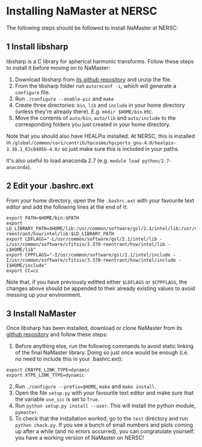 # Installing NaMaster at NERSC

The following steps should be followed to install NaMaster at NERSC:

## 1 Install libsharp
libsharp is a C library for spherical harmonic transforms. Follow these steps to install it before moving on to NaMaster:
1. Download libsharp from [its github repository](https://github.com/dagss/libsharp) and unzip the file.
2. From the libsharp folder run `autoreconf -i`, which will generate a `configure` file.
3. Run `./configure --enable-pic` and `make`
4. Create three directories: `bin`, `lib` and `include` in your home directory (unless they're already there). E.g. `mkdir $HOME/bin` etc.
5. Move the contents of `auto/bin`, `auto/lib` and `auto/include` to the corresponding folders you just created in your home directory.

Note that you should also have HEALPix installed. At NERSC, this is installed in 
`/global/common/cori/contrib/hpcosmo/hpcports_gnu-4.0/healpix-3.30.1_62c0405b-4.0/`
so just make sure this is included in your paths.

It's also useful to load anaconda 2.7 (e.g. `module load python/2.7-anaconda`).


## 2 Edit your .bashrc.ext
From your home directory, open the file `.bashrc.ext` with your favourite text editor and add the following lines at the end of it:
```
export PATH=$HOME/bin:$PATH
export LD_LIBRARY_PATH=$HOME/lib:/usr/common/software/gsl/2.1/intel/lib:/usr/common/software/cfitsio/3.370-reentrant/hsw/intel/lib:$LD_LIBRARY_PATH
export LDFLAGS="-L/usr/common/software/gsl/2.1/intel/lib -L/usr/common/software/cfitsio/3.370-reentrant/hsw/intel/lib -L$HOME/lib"
export CPPFLAGS="-I/usr/common/software/gsl/2.1/intel/include -I/usr/common/software/cfitsio/3.370-reentrant/hsw/intel/include -I$HOME/include"
export CC=cc
```
Note that, if you have previously editted either `$LDFLAGS` or `$CPPFLAGS`, the changes above should be appended to their already existing values to avoid messing up your environment.

## 3 Install NaMaster
Once libsharp has been installed, download or clone NaMaster from its [github repository](https://github.com/damonge/NaMaster) and follow these steps:
1. Before anything else, run the following commands to avoid static linking of the final NaMaster library. Doing so just once would be enough (i.e. no need to include this in your .bashrc.ext):
```
export CRAYPE_LINK_TYPE=dynamic
export XTPE_LINK_TYPE=dynamic
```
2. Run `./configure --prefix=$HOME`, `make` and `make install`.
3. Open the file `setup.py` with your favourite text editor and make sure that the variable `use_icc` is set to `True`.
4. Run `python setup.py install --user`. This will install the python module, `pymaster`.
5. To check that the installation worked, go to the `test` directory and run `python check.py`. If you see a bunch of small numbers and plots coming up after a while (and no errors occurred), you can congratulate yourself: you have a working version of NaMaster on NERSC!
